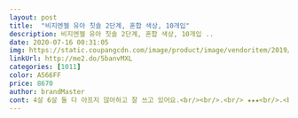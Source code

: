 ```yaml
---
layout: post 
title:  "비지엔젤 유아 칫솔 2단계, 혼합 색상, 10개입" 
description: 비지엔젤 유아 칫솔 2단계, 혼합 색상, 10개입 ..
date: 2020-07-16 00:31:05 
img: https://static.coupangcdn.com/image/product/image/vendoritem/2019/05/08/4398615457/48e07aef-e0db-445b-8c9b-c861d5ed8ded.jpg 
linkUrl: http://me2.do/5banvMXL 
categories: [1011] 
color: A566FF 
price: 8670 
author: brandMaster 
cont: 4살 6살 둘 다 아프지 않아하고 잘 쓰고 있어요.<br/><br/>.<br/> ★★★<br/>.<br/> ★★★.<br/> ★★★.<br/> ★★★.<br/> ★★★.<br/> ★★★.<br/> ★★★.<br/> ★★★.<br/> ★.<br/> ★<br/>.<br/> ★★★.<br/> ★★★.<br/> ★★★.<br/> ★★★.<br/> ★★★.<br/> ★★★.<br/> ★★★.<br/> ★★★<br/>가격도 저렴하고 만족하며 잘 쓰고 있고, 재구매는 계속 하고있어요.<br/><br/>계속 추천 알림이 떠서ㅠㅠ<br/>구입이유  어린이집에 보낼겸 집에서도 사용하려고.<br/>  가격이 저렴하고 상품평 보니 아이가 막쓰기 괜찮겠다 생각함.<br/><br/>그 뒤론 아이도 조심하니 괜찮긴 한데 참고하세요.<br/><br/>그래서 기존에 사둔게 많이 남았지만 다시 구매해봤어요<br/>그래서 치약을 다시 바꿔볼까 하다 동시에 칫솔 치약 다 바꾸면 나아지더라도 원인을 모를것 같아 우선 칫솔부터 바꿔봤어요.<br/><br/>다행히 이건 더 부드럽네요.<br/><br/>단점 저녁에 한번사용.<br/> 몇번 깨물었다고 칫솔헤드부분 고무가 망가짐.<br/> 칫솔 솔도 한두가닥 뽑혀서 삐져나옴.<br/><br/>둘 다 칫솔을 같은 종류를 써 왔는데 둘째는 충치가 없고 틈이 없이 고르게 난 첫째는 충치가 몇개가 생겼어요... <br/>ㅠ<br/>모 면적도 넓어서 앞니나 어금니 같은 곳도 닦을 때 시원하게 잘 닦이는 거 같아요.<br/>(그 이유로 래디어스가 사실상 가장 만족스러운 칫솔이었는데 너무 비싸서ㅠㅠ 이 칫솔이 래디어스랑 가장 비슷해요.<br/> 면적 넓고 탄탄하면서 부드러운)<br/>모 빠지는 것도 없었고 둘째는 더러 씹는 습관으로 오래 못 쓰는데 다른 칫솔에 비해 좀더 오래 가네요.<br/><br/> 
---
```

 